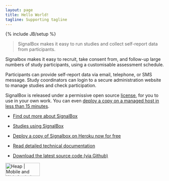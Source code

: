 ```yaml
---
layout: page
title: Hello World!
tagline: Supporting tagline
---
```

{% include JB/setup %}



>SignalBox makes it easy to run studies and collect self-report data from participants.

Signalbox makes it easy to recruit, take consent from, and follow-up large numbers of study participants, using a customisable assessment schedule.

Participants can provide self-report data via email, telephone, or SMS message. Study coordinators can login to a secure administration website to manage studies and check participation.

SignalBox is released under a permissive open source [license](https://github.com/puterleat/signalbox/blob/master/LICENSE.txt), for you to use in your own work. You can even [deploy a copy on a managed host in less than 15 minutes](/deploy/).


- [Find out more about SignalBox](/about/)
- [Studies using SignalBox](/about/#studies)


- [Deploy a copy of Signalbox on Heroku now for free](/deploy/)
- [Read detailed technical documentation](http://signalbox.readthedocs.org/en/latest/)
- [Download the latest source code (via Github)](https://github.com/puterleat/signalbox)





<a href="https://heapanalytics.com/?utm_source=badge"><img style="width:108px;height:41px" src="//heapanalytics.com/img/badge.png" alt="Heap | Mobile and Web Analytics" /></a>
